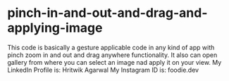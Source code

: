 # pinch-in-and-out-and-drag-and-applying-image
This code is basically a gesture applicable code in any kind of app with pinch zoom in and out and drag anywhere functionality.
It also can open gallery from where you can select an image nad apply it on your view.
My LinkedIn Profile is: Hritwik Agarwal
My Instagram ID is: foodie.dev
